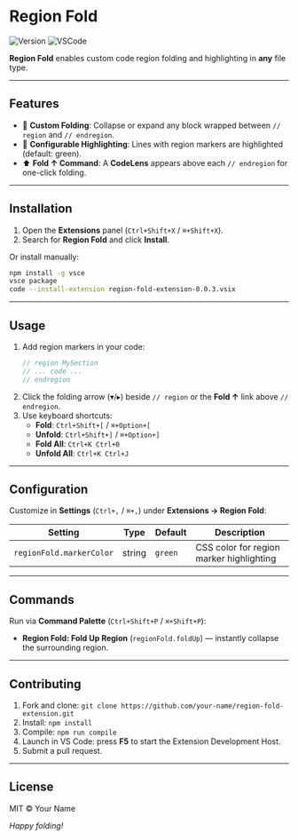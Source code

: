 # Region Fold

![Version](https://img.shields.io/badge/version-0.0.3-green) ![VSCode](https://img.shields.io/badge/VS%20Code-%5E1.50.0-blue)

**Region Fold** enables custom code region folding and highlighting in **any** file type.

---

## Features

- 📑 **Custom Folding**: Collapse or expand any block wrapped between `// region` and `// endregion`.
- 🎨 **Configurable Highlighting**: Lines with region markers are highlighted (default: green).
- ⬆️ **Fold ↑ Command**: A **CodeLens** appears above each `// endregion` for one-click folding.

---

## Installation

1. Open the **Extensions** panel (`Ctrl+Shift+X` / `⌘+Shift+X`).
2. Search for **Region Fold** and click **Install**.

Or install manually:

```bash
npm install -g vsce
vsce package
code --install-extension region-fold-extension-0.0.3.vsix
```

---

## Usage

1. Add region markers in your code:
   ```js
   // region MySection
   // ... code ...
   // endregion
   ```
2. Click the folding arrow (▾/▸) beside `// region` or the **Fold ↑** link above `// endregion`.
3. Use keyboard shortcuts:
   - **Fold**: `Ctrl+Shift+[` / `⌘+Option+[`
   - **Unfold**: `Ctrl+Shift+]` / `⌘+Option+]`
   - **Fold All**: `Ctrl+K Ctrl+0`
   - **Unfold All**: `Ctrl+K Ctrl+J`

---

## Configuration

Customize in **Settings** (`Ctrl+,` / `⌘+,`) under **Extensions → Region Fold**:

| Setting                  | Type   | Default | Description                            |
|--------------------------|--------|---------|----------------------------------------|
| `regionFold.markerColor` | string | `green` | CSS color for region marker highlighting |

---

## Commands

Run via **Command Palette** (`Ctrl+Shift+P` / `⌘+Shift+P`):

- **Region Fold: Fold Up Region** (`regionFold.foldUp`) — instantly collapse the surrounding region.

---

## Contributing

1. Fork and clone: `git clone https://github.com/your-name/region-fold-extension.git`
2. Install: `npm install`
3. Compile: `npm run compile`
4. Launch in VS Code: press **F5** to start the Extension Development Host.
5. Submit a pull request.

---

## License

MIT © Your Name

*Happy folding!*